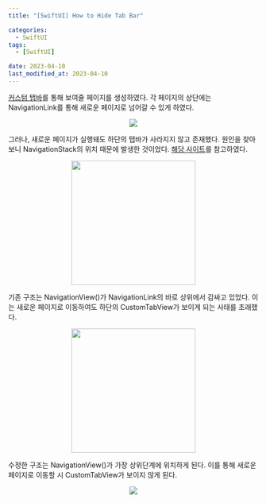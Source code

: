 ```yaml
---
title: "[SwiftUI] How to Hide Tab Bar"

categories:
  - SwiftUI
tags:
  - [SwiftUI]

date: 2023-04-10
last_modified_at: 2023-04-10
---
```


[커스텀 탭바](https://velog.io/@0000_0010/SwiftUI-Custom-Tab-Bar)를 통해 보여줄 페이지를 생성하였다.
각 페이지의 상단에는 NavigationLink를 통해 새로운 페이지로 넘어갈 수 있게 하였다.
<center><img src="https://velog.velcdn.com/images/0000_0010/post/ef5e67e6-ddad-4100-b26e-4d93cf3b304c/image.GIF"></center>

그러나, 새로운 페이지가 실행돼도 하단의 탭바가 사라지지 않고 존재했다.
원인을 찾아보니 NavigationStack의 위치 때문에 발생한 것이었다.
[해당 사이트](https://github.com/TreatTrick/Hide-TabBar-In-SwiftUI)를 참고하였다.

<center><img src = "https://velog.velcdn.com/images/0000_0010/post/f0cc676a-6faa-4447-b3d5-866f7dcab5ce/image.png" width="250px"></center>

기존 구조는 NavigationView()가 NavigationLink의 바로 상위에서 감싸고 있었다. 이는 새로운 페이지로 이동하여도 하단의 CustomTabView가 보이게 되는 사태를 초래했다.

<center><img src = "https://velog.velcdn.com/images/0000_0010/post/2abdff04-e6b2-4d63-b289-800e8a072779/image.png" width="250px"></center>

수정한 구조는 NavigationView()가 가장 상위단계에 위치하게 된다. 이를 통해 새로운 페이지로 이동할 시 CustomTabView가 보이지 않게 된다.

<center><img src ="https://velog.velcdn.com/images/0000_0010/post/712f66c6-4731-45bb-87cf-2018258d19ee/image.GIF"></center>
